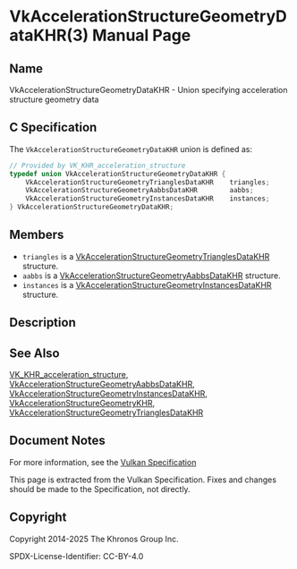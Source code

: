 # VkAccelerationStructureGeometryDataKHR(3) Manual Page

## Name

VkAccelerationStructureGeometryDataKHR - Union specifying acceleration structure geometry data



## [](#_c_specification)C Specification

The `VkAccelerationStructureGeometryDataKHR` union is defined as:

```c++
// Provided by VK_KHR_acceleration_structure
typedef union VkAccelerationStructureGeometryDataKHR {
    VkAccelerationStructureGeometryTrianglesDataKHR    triangles;
    VkAccelerationStructureGeometryAabbsDataKHR        aabbs;
    VkAccelerationStructureGeometryInstancesDataKHR    instances;
} VkAccelerationStructureGeometryDataKHR;
```

## [](#_members)Members

- `triangles` is a [VkAccelerationStructureGeometryTrianglesDataKHR](https://registry.khronos.org/vulkan/specs/latest/man/html/VkAccelerationStructureGeometryTrianglesDataKHR.html) structure.
- `aabbs` is a [VkAccelerationStructureGeometryAabbsDataKHR](https://registry.khronos.org/vulkan/specs/latest/man/html/VkAccelerationStructureGeometryAabbsDataKHR.html) structure.
- `instances` is a [VkAccelerationStructureGeometryInstancesDataKHR](https://registry.khronos.org/vulkan/specs/latest/man/html/VkAccelerationStructureGeometryInstancesDataKHR.html) structure.

## [](#_description)Description

## [](#_see_also)See Also

[VK\_KHR\_acceleration\_structure](https://registry.khronos.org/vulkan/specs/latest/man/html/VK_KHR_acceleration_structure.html), [VkAccelerationStructureGeometryAabbsDataKHR](https://registry.khronos.org/vulkan/specs/latest/man/html/VkAccelerationStructureGeometryAabbsDataKHR.html), [VkAccelerationStructureGeometryInstancesDataKHR](https://registry.khronos.org/vulkan/specs/latest/man/html/VkAccelerationStructureGeometryInstancesDataKHR.html), [VkAccelerationStructureGeometryKHR](https://registry.khronos.org/vulkan/specs/latest/man/html/VkAccelerationStructureGeometryKHR.html), [VkAccelerationStructureGeometryTrianglesDataKHR](https://registry.khronos.org/vulkan/specs/latest/man/html/VkAccelerationStructureGeometryTrianglesDataKHR.html)

## [](#_document_notes)Document Notes

For more information, see the [Vulkan Specification](https://registry.khronos.org/vulkan/specs/latest/html/vkspec.html#VkAccelerationStructureGeometryDataKHR)

This page is extracted from the Vulkan Specification. Fixes and changes should be made to the Specification, not directly.

## [](#_copyright)Copyright

Copyright 2014-2025 The Khronos Group Inc.

SPDX-License-Identifier: CC-BY-4.0